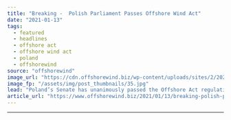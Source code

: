 ```yaml
---
title: "Breaking -  Polish Parliament Passes Offshore Wind Act"
date: "2021-01-13"
tags: 
  - featured
  - headlines
  - offshore act
  - offshore wind act
  - poland
  - offshorewind
source: "offshorewind"
image_url: "https://cdn.offshorewind.biz/wp-content/uploads/sites/2/2021/01/13115006/Polish-Parliament-Approves-Offshore-Wind-Act.jpg"
image_fp: "/assets/img/post_thumbnails/35.jpg"
lead: "Poland’s Senate has unanimously passed the Offshore Act regulating the development of offshore wind"
article_url: "https://www.offshorewind.biz/2021/01/13/breaking-polish-parliament-approves-offshore-wind-act/"
---
```


---
